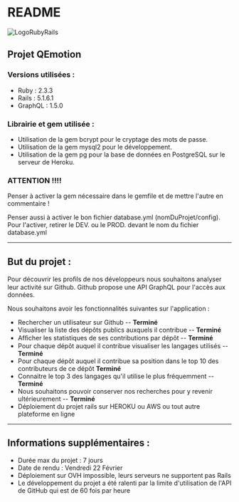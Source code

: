 # README

![LogoRubyRails](https://www.coderhold.com/wp-content/uploads/2017/09/What-is-Ruby-on-Rails.png)

## Projet QEmotion

### Versions utilisées :
* Ruby : 2.3.3
* Rails : 5.1.6.1
* GraphQL : 1.5.0

### Librairie et gem utilisée :
* Utilisation de la gem bcrypt pour le cryptage des mots de passe.
* Utilisation de la gem mysql2 pour le développement.
* Utilisation de la gem pg pour la base de données en PostgreSQL sur le serveur de Heroku.

### ATTENTION !!!!
Penser à activer la gem nécessaire dans le gemfile et de mettre l'autre en commentaire !

Penser aussi à activer le bon fichier database.yml (nomDuProjet/config). Pour l'activer, retirer le DEV. ou le PROD. devant le nom du fichier database.yml

------

## But du projet :

Pour découvrir les proﬁls de nos développeurs nous souhaitons analyser leur activité sur Github.
Github propose une API GraphQL pour l'accès aux données.

Nous souhaitons avoir les fonctionnalités suivantes sur l'application :

* Rechercher un utilisateur sur Github -- **Terminé**
* Visualiser la liste des dépôts publics auxquels il contribue -- **Terminé**
* Afﬁcher les statistiques de ses contributions par dépôt -- **Terminé**
* Pour chaque dépôt auquel il contribue visualiser les langages utilisés -- **Terminé**
* Pour chaque dépôt auquel il contribue sa position dans le top 10 des contributeurs de ce dépôt **Terminé**
* Connaitre le top 3 des langages qu'il utilise le plus fréquemment -- **Terminé**
* Nous souhaitons pouvoir conserver nos recherches pour y revenir ultérieurement -- **Terminé**
* Déploiement du projet rails sur HEROKU ou AWS ou tout autre plateforme en ligne

------

## Informations supplémentaires :
* Durée max du projet : 7 jours
* Date de rendu : Vendredi 22 Février
* Déploiement sur OVH impossible, leurs serveurs ne supportent pas Rails
* Le développement du projet a été ralenti par la limite d'utilisation de l'API de GitHub qui est de 60 fois par heure
